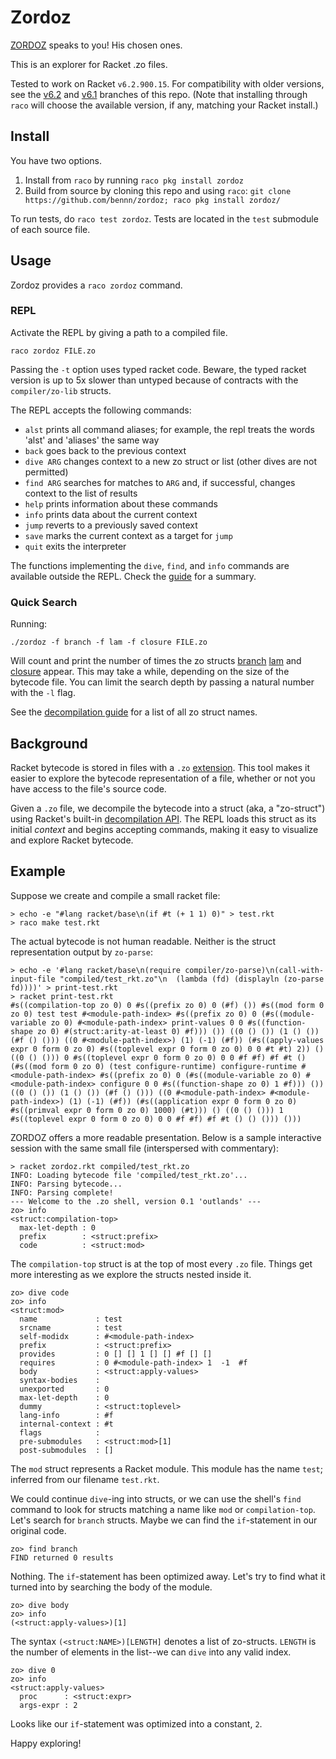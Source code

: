Zordoz
======

[ZORDOZ](https://www.youtube.com/watch?v=kbGVIdA3dx0) speaks to you! His chosen ones.


This is an explorer for Racket .zo files.

Tested to work on Racket `v6.2.900.15`.
For compatibility with older versions, see the [v6.2](https://github.com/bennn/zordoz/tree/v6.2) and [v6.1](https://github.com/bennn/zordoz/tree/v6.1) branches of this repo.
(Note that installing through `raco` will choose the available version, if any, matching your Racket install.)


Install
-------

You have two options.

1. Install from `raco` by running `raco pkg install zordoz`
2. Build from source by cloning this repo and using `raco`:
   `git clone https://github.com/bennn/zordoz; raco pkg install zordoz/`

To run tests, do `raco test zordoz`.
Tests are located in the `test` submodule of each source file.


Usage
-----

Zordoz provides a `raco zordoz` command.

### REPL

Activate the REPL by giving a path to a compiled file.

```
raco zordoz FILE.zo
```

Passing the `-t` option uses typed racket code.
Beware, the typed racket version is up to 5x slower than untyped because of contracts with the `compiler/zo-lib` structs.

The REPL accepts the following commands:

- `alst` prints all command aliases; for example, the repl treats the words 'alst' and 'aliases' the same way
- `back` goes back to the previous context
- `dive ARG` changes context to a new zo struct or list (other dives are not permitted)
- `find ARG` searches for matches to `ARG` and, if successful, changes context to the list of results
- `help` prints information about these commands
- `info` prints data about the current context
- `jump` reverts to a previously saved context
- `save` marks the current context as a target for `jump`
- `quit` exits the interpreter

The functions implementing the `dive`, `find`, and `info` commands are available outside the REPL.
Check the [guide](http://bennn.github.io/zordoz) for a summary.

### Quick Search

Running:

```
./zordoz -f branch -f lam -f closure FILE.zo
```

Will count and print the number of times the zo structs [branch](http://docs.racket-lang.org/raco/decompile.html#%28def._%28%28lib._compiler%2Fzo-structs..rkt%29._branch%29%29) [lam](http://docs.racket-lang.org/raco/decompile.html#%28def._%28%28lib._compiler%2Fzo-structs..rkt%29._lam%29%29) and [closure](http://docs.racket-lang.org/raco/decompile.html#%28def._%28%28lib._compiler%2Fzo-structs..rkt%29._closure%29%29) appear.
This may take a while, depending on the size of the bytecode file.
You can limit the search depth by passing a natural number with the `-l` flag.

See the [decompilation guide](http://docs.racket-lang.org/raco/decompile.html#%28mod-path._compiler%2Fzo-structs%29) for a list of all zo struct names.


Background
----------

Racket bytecode is stored in files with a `.zo` [extension](http://docs.racket-lang.org/raco/make.html).
This tool makes it easier to explore the bytecode representation of a file, whether or not you have access to the file's source code.

Given a `.zo` file, we decompile the bytecode into a struct (aka, a "zo-struct") using Racket's built-in [decompilation API](http://docs.racket-lang.org/raco/decompile.html).
The REPL loads this struct as its initial _context_ and begins accepting commands, making it easy to visualize and explore Racket bytecode.

Example
-------

Suppose we create and compile a small racket file:
```
> echo -e "#lang racket/base\n(if #t (+ 1 1) 0)" > test.rkt
> raco make test.rkt
```

The actual bytecode is not human readable.
Neither is the struct representation output by `zo-parse`:
```
> echo -e '#lang racket/base\n(require compiler/zo-parse)\n(call-with-input-file "compiled/test_rkt.zo"\n  (lambda (fd) (displayln (zo-parse fd))))' > print-test.rkt
> racket print-test.rkt
#s((compilation-top zo 0) 0 #s((prefix zo 0) 0 (#f) ()) #s((mod form 0 zo 0) test test #<module-path-index> #s((prefix zo 0) 0 (#s((module-variable zo 0) #<module-path-index> print-values 0 0 #s((function-shape zo 0) #(struct:arity-at-least 0) #f))) ()) ((0 () ()) (1 () ()) (#f () ())) ((0 #<module-path-index>) (1) (-1) (#f)) (#s((apply-values expr 0 form 0 zo 0) #s((toplevel expr 0 form 0 zo 0) 0 0 #t #t) 2)) () ((0 () ())) 0 #s((toplevel expr 0 form 0 zo 0) 0 0 #f #f) #f #t () (#s((mod form 0 zo 0) (test configure-runtime) configure-runtime #<module-path-index> #s((prefix zo 0) 0 (#s((module-variable zo 0) #<module-path-index> configure 0 0 #s((function-shape zo 0) 1 #f))) ()) ((0 () ()) (1 () ()) (#f () ())) ((0 #<module-path-index> #<module-path-index>) (1) (-1) (#f)) (#s((application expr 0 form 0 zo 0) #s((primval expr 0 form 0 zo 0) 1000) (#t))) () ((0 () ())) 1 #s((toplevel expr 0 form 0 zo 0) 0 0 #f #f) #f #t () () ())) ()))
```

ZORDOZ offers a more readable presentation.
Below is a sample interactive session with the same small file (interspersed with commentary):

```
> racket zordoz.rkt compiled/test_rkt.zo 
INFO: Loading bytecode file 'compiled/test_rkt.zo'...
INFO: Parsing bytecode...
INFO: Parsing complete!
--- Welcome to the .zo shell, version 0.1 'outlands' ---
zo> info
<struct:compilation-top>
  max-let-depth : 0
  prefix        : <struct:prefix>
  code          : <struct:mod>
```

The `compilation-top` struct is at the top of most every `.zo` file.
Things get more interesting as we explore the structs nested inside it.

```
zo> dive code
zo> info
<struct:mod>
  name             : test
  srcname          : test
  self-modidx      : #<module-path-index>
  prefix           : <struct:prefix>
  provides         : 0 [] [] 1 [] [] #f [] []
  requires         : 0 #<module-path-index> 1  -1  #f 
  body             : <struct:apply-values>
  syntax-bodies    :
  unexported       : 0
  max-let-depth    : 0
  dummy            : <struct:toplevel>
  lang-info        : #f
  internal-context : #t
  flags            :
  pre-submodules   : <struct:mod>[1]
  post-submodules  : []
```

The `mod` struct represents a Racket module.
This module has the name `test`; inferred from our filename `test.rkt`.

We could continue `dive`-ing into structs, or we can use the shell's `find` command to look for structs matching a name like `mod` or `compilation-top`.
Let's search for `branch` structs.
Maybe we can find the `if`-statement in our original code.

```
zo> find branch
FIND returned 0 results
```

Nothing.
The `if`-statement has been optimized away.
Let's try to find what it turned into by searching the body of the module.

```
zo> dive body
zo> info
(<struct:apply-values>)[1]
```

The syntax `(<struct:NAME>)[LENGTH]` denotes a list of zo-structs.
`LENGTH` is the number of elements in the list--we can `dive` into any valid index.

```
zo> dive 0
zo> info
<struct:apply-values>
  proc      : <struct:expr>
  args-expr : 2
```

Looks like our `if`-statement was optimized into a constant, `2`.

Happy exploring!
